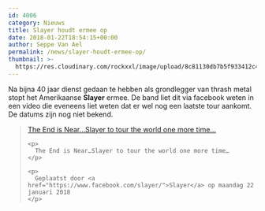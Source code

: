 ```yaml
---
id: 4006
category: Nieuws
title: Slayer houdt ermee op
date: 2018-01-22T18:54:15+00:00
author: Seppe Van Ael
permalink: /news/slayer-houdt-ermee-op/
thumbnail: >-
  https://res.cloudinary.com/rockxxl/image/upload/8c81130db7b5f933412c4906c30327817f1e1b43.jpg
---
```

Na bijna 40 jaar dienst gedaan te hebben als grondlegger van thrash metal stopt het Amerikaanse **Slayer** ermee. De band liet dit via facebook weten in een video die eveneens liet weten dat er wel nog een laatste tour aankomt. De datums zijn nog niet bekend.

<div id="fb-root">
</div>



<div class="fb-video" data-href="https://www.facebook.com/slayer/videos/10155906076635390/?hc_ref=ARTnIGmNTfwAoUijLEoey83VQNhBkMM16umiHbYBgHu4I_F0r-WZG1FK520QbkOpRhQ" data-width="500">
  <blockquote cite="https://www.facebook.com/slayer/videos/10155906076635390/" class="fb-xfbml-parse-ignore">
    <p>
      <a href="https://www.facebook.com/slayer/videos/10155906076635390/">The End is Near…Slayer to tour the world one more time…</a>
    </p>
    
    <p>
      The End is Near…Slayer to tour the world one more time…
    </p>
    
    <p>
      Geplaatst door <a href="https://www.facebook.com/slayer/">Slayer</a> op maandag 22 januari 2018
    </p>
  </blockquote>
</div>